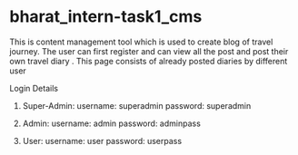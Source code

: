 # bharat_intern-task1_cms
This is content management tool which is used to create blog of travel journey.
The user can first register and can view all the post and post their own travel diary .
This page consists of already posted diaries by different user


Login Details
1. Super-Admin:
username: superadmin
password: superadmin

2. Admin:
username: admin
password: adminpass

3. User:
username: user
password: userpass
